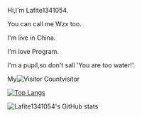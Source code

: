 Hi,I'm Lafite1341054.

You can call me Wzx too.

I'm live in China.

I'm love Program.

I'm a pupil,so don't sall 'You are too water!'.

My![Visitor Count](https://profile-counter.glitch.me/Lafite1341054/count.svg)visitor

[![Top Langs](https://github-readme-stats.vercel.app/api/top-langs/?username=Lafite1341054)](https://github.com/Christmas/github-readme-stats)

![Lafite1341054's GitHub stats](https://github-readme-stats.vercel.app/api?username=Lafite1341054&show_icons=true&theme=tokyonight)

